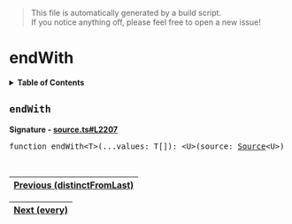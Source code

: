 > This file is automatically generated by a build script.<br>If you notice anything off, please feel free to open a new issue!

# endWith

<details><summary><b>Table of Contents</b></summary>

1. [<code>endWith</code>](#endWith)</details>

## <a name="endWith"></a><code>endWith</code>

<b>Signature - [source.ts#L2207](..\/..\/packages\/core\/src\/source.ts#L2207)</b>

<pre>function endWith&lt;T&gt;(...values: T[]): &lt;U&gt;(source: <a href="../03-api-source/00-Source.md#Source-Interface">Source</a>&lt;U&gt;) =&gt; <a href="../03-api-source/00-Source.md#Source-Interface">Source</a>&lt;T | U&gt;</pre><br>

| [Previous \(distinctFromLast\)](022-distinctFromLast.md#readme) |
| --- |

<div align="right">

| [Next \(every\)](024-every.md#readme) |
| --- |
</div>
